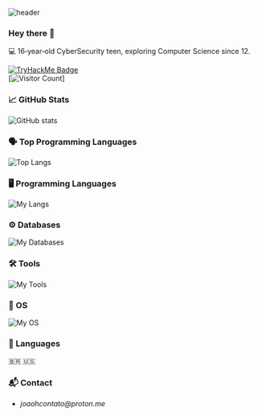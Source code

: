 ![header](https://capsule-render.vercel.app/api?type=waving&color=auto&height=200&text=Hey%20there!%20I'm%20João%20H.)

### Hey there 👋
💻 16‑year‑old CyberSecurity teen, exploring Computer Science since 12.

[![TryHackMe Badge](https://tryhackme-badges.s3.amazonaws.com/joaostack.png)](https://tryhackme.com/p/joaostack)  
[![Visitor Count](https://profile-counter.glitch.me/joaostack/count.svg)]

### 📈 GitHub Stats 
![GitHub stats](https://github-readme-stats.vercel.app/api?username=joaostack&show_icons=true&theme=react&hide_border=true)  

### 🗣️ Top Programming Languages  
![Top Langs](https://github-readme-stats.vercel.app/api/top-langs/?username=joaostack&theme=react&show_icons=true&hide_border=true&layout=compact)

### 🖥️ Programming Languages
![My Langs](https://skillicons.dev/icons?i=cs,bash,js,html,css)

### ⚙️ Databases
![My Databases](https://skillicons.dev/icons?i=mysql,mongodb,sqlite,postgres)

### 🛠️ Tools
![My Tools](https://skillicons.dev/icons?i=git,docker,vscode,visualstudio,neovim)

### 👾 OS
![My OS](https://skillicons.dev/icons?i=windows,linux)

### 📝 Languages
🇧🇷 🇺🇸

### 📬 Contact  
- _joaohcontato@proton.me_
